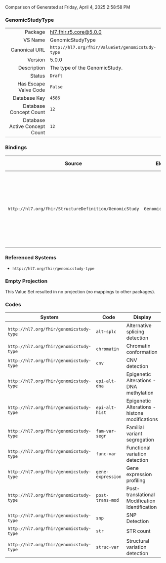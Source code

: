 Comparison of 
Generated at Friday, April 4, 2025 2:58:58 PM

### GenomicStudyType

|      |     |
| ---: | --- |
| Package | hl7.fhir.r5.core@5.0.0 |
| VS Name | GenomicStudyType |
| Canonical URL | `http://hl7.org/fhir/ValueSet/genomicstudy-type` |
| Version | 5.0.0 |
| Description | The type of the GenomicStudy. |
| Status | `Draft` |
| Has Escape Valve Code | `False` |
| Database Key | `4586` |
| Database Concept Count | `12` |
| Database Active Concept Count | `12` |
### Bindings

| Source | Element | Binding | Strength | Element Short |
| ------ | ------- | ------- | -------- | ------------- |
| `http://hl7.org/fhir/StructureDefinition/GenomicStudy` | `GenomicStudy.type` | `http://hl7.org/fhir/ValueSet/genomicstudy-type` | `Example` | The type of the study (e.g., Familial variant segregation, Functional variation detection, or Gene expression profiling) |

### Referenced Systems

* `http://hl7.org/fhir/genomicstudy-type`
### Empty Projection

This Value Set resulted in no projection (no mappings to other packages).

### Codes

| System | Code | Display |
| ------ | ---- | ------- |
| `http://hl7.org/fhir/genomicstudy-type` | `alt-splc` | Alternative splicing detection |
| `http://hl7.org/fhir/genomicstudy-type` | `chromatin` | Chromatin conformation |
| `http://hl7.org/fhir/genomicstudy-type` | `cnv` | CNV detection |
| `http://hl7.org/fhir/genomicstudy-type` | `epi-alt-dna` | Epigenetic Alterations -DNA methylation |
| `http://hl7.org/fhir/genomicstudy-type` | `epi-alt-hist` | Epigenetic Alterations - histone modifications |
| `http://hl7.org/fhir/genomicstudy-type` | `fam-var-segr` | Familial variant segregation |
| `http://hl7.org/fhir/genomicstudy-type` | `func-var` | Functional variation detection |
| `http://hl7.org/fhir/genomicstudy-type` | `gene-expression` | Gene expression profiling |
| `http://hl7.org/fhir/genomicstudy-type` | `post-trans-mod` | Post-translational Modification Identification |
| `http://hl7.org/fhir/genomicstudy-type` | `snp` | SNP Detection |
| `http://hl7.org/fhir/genomicstudy-type` | `str` | STR count |
| `http://hl7.org/fhir/genomicstudy-type` | `struc-var` | Structural variation detection |
